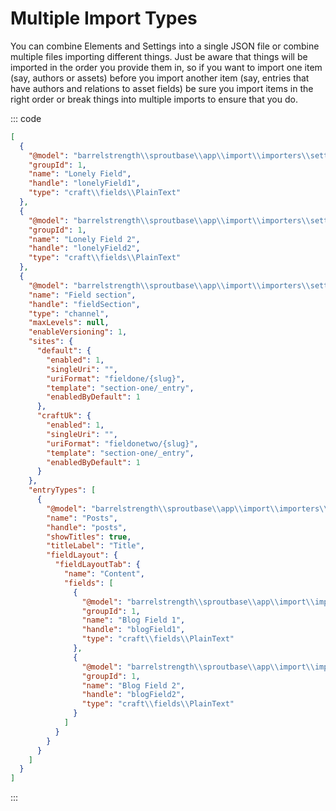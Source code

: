 # Multiple Import Types

You can combine Elements and Settings into a single JSON file or combine multiple files importing different things. Just be aware that things will be imported in the order you provide them in, so if you want to import one item (say, authors or assets) before you import another item (say, entries that have authors and relations to asset fields) be sure you import items in the right order or break things into multiple imports to ensure that you do.
 
::: code

``` json
[
  {
    "@model": "barrelstrength\\sproutbase\\app\\import\\importers\\settings\\Field",
    "groupId": 1,
    "name": "Lonely Field",
    "handle": "lonelyField1",
    "type": "craft\\fields\\PlainText"
  },
  {
    "@model": "barrelstrength\\sproutbase\\app\\import\\importers\\settings\\Field",
    "groupId": 1,
    "name": "Lonely Field 2",
    "handle": "lonelyField2",
    "type": "craft\\fields\\PlainText"
  },
  {
    "@model": "barrelstrength\\sproutbase\\app\\import\\importers\\settings\\Section",
    "name": "Field section",
    "handle": "fieldSection",
    "type": "channel",
    "maxLevels": null,
    "enableVersioning": 1,
    "sites": {
      "default": {
        "enabled": 1,
        "singleUri": "",
        "uriFormat": "fieldone/{slug}",
        "template": "section-one/_entry",
        "enabledByDefault": 1
      },
      "craftUk": {
        "enabled": 1,
        "singleUri": "",
        "uriFormat": "fieldonetwo/{slug}",
        "template": "section-one/_entry",
        "enabledByDefault": 1
      }
    },
    "entryTypes": [
      {
        "@model": "barrelstrength\\sproutbase\\app\\import\\importers\\settings\\EntryType",
        "name": "Posts",
        "handle": "posts",
        "showTitles": true,
        "titleLabel": "Title",
        "fieldLayout": {
          "fieldLayoutTab": {
            "name": "Content",
            "fields": [
              {
                "@model": "barrelstrength\\sproutbase\\app\\import\\importers\\settings\\Field",
                "groupId": 1,
                "name": "Blog Field 1",
                "handle": "blogField1",
                "type": "craft\\fields\\PlainText"
              },
              {
                "@model": "barrelstrength\\sproutbase\\app\\import\\importers\\settings\\Field",
                "groupId": 1,
                "name": "Blog Field 2",
                "handle": "blogField2",
                "type": "craft\\fields\\PlainText"
              }
            ]
          }
        }
      }
    ]
  }
]
```

:::